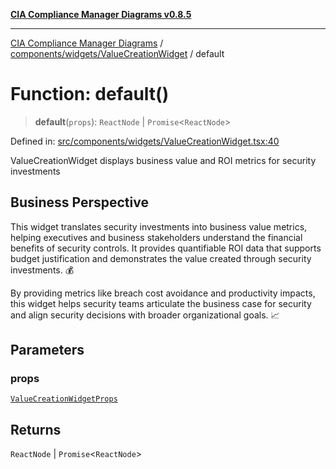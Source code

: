 [**CIA Compliance Manager Diagrams v0.8.5**](../../../../README.md)

***

[CIA Compliance Manager Diagrams](../../../../modules.md) / [components/widgets/ValueCreationWidget](../README.md) / default

# Function: default()

> **default**(`props`): `ReactNode` \| `Promise`\<`ReactNode`\>

Defined in: [src/components/widgets/ValueCreationWidget.tsx:40](https://github.com/Hack23/cia-compliance-manager/blob/eca22610f41e5f6b6c0cece88769b1ffbe9db4bd/src/components/widgets/ValueCreationWidget.tsx#L40)

ValueCreationWidget displays business value and ROI metrics for security investments

## Business Perspective

This widget translates security investments into business value metrics,
helping executives and business stakeholders understand the financial
benefits of security controls. It provides quantifiable ROI data that
supports budget justification and demonstrates the value created through
security investments. 💰

By providing metrics like breach cost avoidance and productivity impacts,
this widget helps security teams articulate the business case for security
and align security decisions with broader organizational goals. 📈

## Parameters

### props

[`ValueCreationWidgetProps`](../interfaces/ValueCreationWidgetProps.md)

## Returns

`ReactNode` \| `Promise`\<`ReactNode`\>
